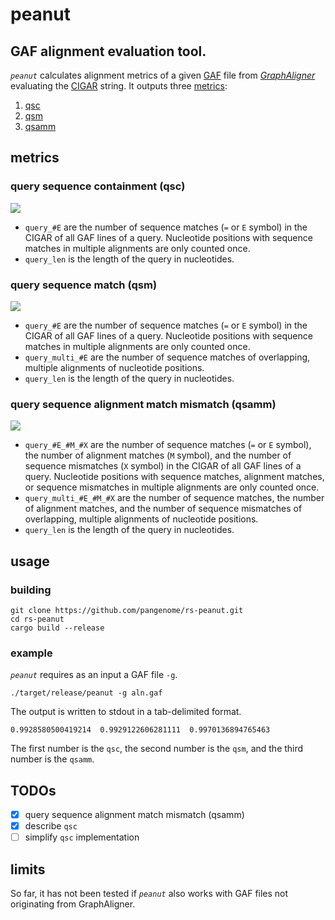 # peanut

## GAF alignment evaluation tool.
_`peanut`_ calculates alignment metrics of a given [GAF](https://github.com/lh3/gfatools/blob/master/doc/rGFA.md#the-graph-alignment-format-gaf) file from _[GraphAligner](https://github.com/maickrau/GraphAligner)_ evaluating the [CIGAR](https://metacpan.org/pod/Bio::Cigar#CIGAR-operations) string.
It outputs three [metrics](#metrics): 

1. [qsc](#query-sequence-containment-(qsc))
2. [qsm](#query-sequence-match-(qsm)) 
3. [qsamm](#query-sequence-alignment-match-mismatch-(qsamm))

## metrics

### query sequence containment (qsc)
<!--- 
https://jsfiddle.net/8ndx694g/
--->
<!---
\large qsc=\frac{(query_1\_\!\!#\!\!E) + \dots + (query_n\_\!\!#\!\!E)}{(query_1\_len) + \dots + (query_n\_len)}
--->
<img src="https://render.githubusercontent.com/render/math?math=%5Clarge%20qsc%3D%5Cfrac%7B(query_1%5C_%5C!%5C!%23%5C!%5C!E)%20%2B%20%5Cdots%20%2B%20(query_n%5C_%5C!%5C!%23%5C!%5C!E)%7D%7B(query_1%5C_len)%20%2B%20%5Cdots%20%2B%20(query_n%5C_len)%7D">

- `query_#E` are the number of sequence matches (`=` or `E` symbol) in the CIGAR of all GAF lines of a query. Nucleotide positions with sequence matches in multiple alignments are only counted once.
- `query_len` is the length of the query in nucleotides.

### query sequence match (qsm)
<!--- 
https://jsfiddle.net/8ndx694g/
--->
<!---
\large qsm=\frac{(query_1\_\!\!#\!\!E + query_1\_multi\_\!\!#\!\!E) + \dots + (query_n\_\!\!#\!\!E + query_n\_multi\_\!\!#\!\!E)}{(query_1\_len + query_1\_multi\_\!\!#\!\!E) + \dots + (query_n\_len + query_n\_multi\_\!\!#\!\!E)}
--->
<img src="https://render.githubusercontent.com/render/math?math=%5Clarge%20qsm%3D%5Cfrac%7B(query_1%5C_%5C!%5C!%23%5C!%5C!E%20%2B%20query_1%5C_multi%5C_%5C!%5C!%23%5C!%5C!E)%20%2B%20%5Cdots%20%2B%20(query_n%5C_%5C!%5C!%23%5C!%5C!E%20%2B%20query_n%5C_multi%5C_%5C!%5C!%23%5C!%5C!E)%7D%7B(query_1%5C_len%20%2B%20query_1%5C_multi%5C_%5C!%5C!%23%5C!%5C!E)%20%2B%20%5Cdots%20%2B%20(query_n%5C_len%20%2B%20query_n%5C_multi%5C_%5C!%5C!%23%5C!%5C!E)%7D%0A">

- `query_#E` are the number of sequence matches (`=` or `E` symbol) in the CIGAR of all GAF lines of a query. Nucleotide positions with sequence matches in multiple alignments are only counted once.
- `query_multi_#E` are the number of sequence matches of overlapping, multiple alignments of nucleotide positions.
- `query_len` is the length of the query in nucleotides.

### query sequence alignment match mismatch (qsamm)
<!--
\large qsamm=\frac{(query_1\_\!\!#\!\!E\!\!#\!\!M\!\!#\!\!X + query_1\_multi\_\!\!#\!\!E\!\!#\!\!M\!\!#\!\!X) + \dots + (query_n\_\!\!#\!\!E\!\!#\!\!M\!\!#\!\!X + query_n\_multi\_\!\!#\!\!E\!\!#\!\!M\!\!#\!\!X)}{(query_1\_len + query_1\_multi\_\!\!#\!\!E\!\!#\!\!M\!\!#\!\!X) + \dots + (query_n\_len + query_n\_multi\_\!\!#\!\!E\!\!#\!\!M\!\!#\!\!X)}
--->
<img src="https://render.githubusercontent.com/render/math?math=%5Clarge%20qsamm%3D%5Cfrac%7B(query_1%5C_%5C!%5C!%23%5C!%5C!E%5C!%5C!%23%5C!%5C!M%5C!%5C!%23%5C!%5C!X%20%2B%20query_1%5C_multi%5C_%5C!%5C!%23%5C!%5C!E%5C!%5C!%23%5C!%5C!M%5C!%5C!%23%5C!%5C!X)%20%2B%20%5Cdots%20%2B%20(query_n%5C_%5C!%5C!%23%5C!%5C!E%5C!%5C!%23%5C!%5C!M%5C!%5C!%23%5C!%5C!X%20%2B%20query_n%5C_multi%5C_%5C!%5C!%23%5C!%5C!E%5C!%5C!%23%5C!%5C!M%5C!%5C!%23%5C!%5C!X)%7D%7B(query_1%5C_len%20%2B%20query_1%5C_multi%5C_%5C!%5C!%23%5C!%5C!E%5C!%5C!%23%5C!%5C!M%5C!%5C!%23%5C!%5C!X)%20%2B%20%5Cdots%20%2B%20(query_n%5C_len%20%2B%20query_n%5C_multi%5C_%5C!%5C!%23%5C!%5C!E%5C!%5C!%23%5C!%5C!M%5C!%5C!%23%5C!%5C!X)%7D%0A">

- `query_#E_#M_#X` are the number of sequence matches (`=` or `E` symbol), the number of alignment matches (`M` symbol), and the number of sequence mismatches (`X` symbol) in the CIGAR of all GAF lines of a query. Nucleotide positions with sequence matches, alignment matches, or sequence mismatches in multiple alignments are only counted once.
- `query_multi_#E_#M_#X` are the number of sequence matches, the number of alignment matches, and the number of sequence mismatches of overlapping, multiple alignments of nucleotide positions.
- `query_len` is the length of the query in nucleotides.

## usage
### building

```
git clone https://github.com/pangenome/rs-peanut.git
cd rs-peanut
cargo build --release
```

### example
_`peanut`_ requires as an input a GAF file `-g`.
```
./target/release/peanut -g aln.gaf
```
The output is written to stdout in a tab-delimited format.
```
0.9928580500419214	0.9929122606281111	0.9970136894765463
```
The first number is the `qsc`, the second number is the `qsm`, and the third number is the `qsamm`.
## TODOs
- [x] query sequence alignment match mismatch (qsamm)
- [x] describe `qsc`
- [ ] simplify `qsc` implementation

## limits
So far, it has not been tested if _`peanut`_ also works with GAF files not originating from GraphAligner.
